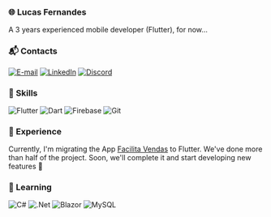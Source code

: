 ### &#127760; Lucas Fernandes
A 3 years experienced mobile developer (Flutter), for now...

### &#x1F4EC; Contacts
[![E-mail](https://img.shields.io/badge/-Email-000?style=for-the-badge&logo=microsoft-outlook&logoColor=007BFF)](mailto:int2.fernandes@gmail.com)
[![LinkedIn](https://img.shields.io/badge/linkedin-%230077B5.svg?style=for-the-badge&logo=linkedin&logoColor=white)](https://www.linkedin.com/in/lucas-fernandes-a296bb7b/)
[![Discord](https://img.shields.io/badge/Discord-7289DA?style=for-the-badge&logo=discord&logoColor=white)](https://discord.com/channels/@lucasfernandes93/)

### &#128295; Skills

![Flutter](https://img.shields.io/badge/Flutter-02569B?style=for-the-badge&logo=flutter&logoColor=white) ![Dart](https://img.shields.io/badge/Dart-0175C2?style=for-the-badge&logo=dart&logoColor=white) 
![Firebase](https://img.shields.io/badge/firebase-a08021?style=for-the-badge&logo=firebase&logoColor=ffcd34)
![Git](https://img.shields.io/badge/GIT-E44C30?style=for-the-badge&logo=git&logoColor=white)


### &#x1F680; Experience

Currently, I'm migrating the App [Facilita Vendas](https://play.google.com/store/apps/details?id=app.facilita&hl=pt_BR&gl=US) to Flutter. We've done more than half of the project. Soon, we'll complete it and start developing new features &#128246;

### &#128142; Learning 

![C#](https://img.shields.io/badge/c%23-%23239120.svg?style=for-the-badge&logo=csharp&logoColor=white)
![.Net](https://img.shields.io/badge/.NET-5C2D91?style=for-the-badge&logo=.net&logoColor=white)
![Blazor](https://img.shields.io/badge/blazor-%235C2D91.svg?style=for-the-badge&logo=blazor&logoColor=white)
![MySQL](https://img.shields.io/badge/mysql-4479A1.svg?style=for-the-badge&logo=mysql&logoColor=white)

<br></br>
